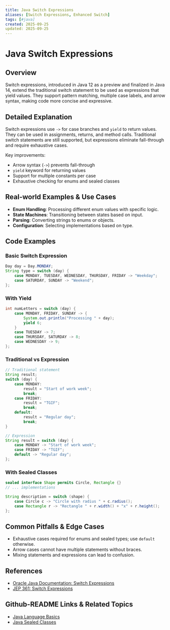 ```yaml
---
title: Java Switch Expressions
aliases: [Switch Expressions, Enhanced Switch]
tags: [#java]
created: 2025-09-25
updated: 2025-09-25
---
```


# Java Switch Expressions

## Overview

Switch expressions, introduced in Java 12 as a preview and finalized in Java 14, extend the traditional switch statement to be used as expressions that yield values. They support pattern matching, multiple case labels, and arrow syntax, making code more concise and expressive.

## Detailed Explanation

Switch expressions use `->` for case branches and `yield` to return values. They can be used in assignments, returns, and method calls. Traditional switch statements are still supported, but expressions eliminate fall-through and require exhaustive cases.

Key improvements:
- Arrow syntax (`->`) prevents fall-through
- `yield` keyword for returning values
- Support for multiple constants per case
- Exhaustive checking for enums and sealed classes

## Real-world Examples & Use Cases

- **Enum Handling**: Processing different enum values with specific logic.
- **State Machines**: Transitioning between states based on input.
- **Parsing**: Converting strings to enums or objects.
- **Configuration**: Selecting implementations based on type.

## Code Examples

### Basic Switch Expression

```java
Day day = Day.MONDAY;
String type = switch (day) {
    case MONDAY, TUESDAY, WEDNESDAY, THURSDAY, FRIDAY -> "Weekday";
    case SATURDAY, SUNDAY -> "Weekend";
};
```

### With Yield

```java
int numLetters = switch (day) {
    case MONDAY, FRIDAY, SUNDAY -> {
        System.out.println("Processing " + day);
        yield 6;
    }
    case TUESDAY -> 7;
    case THURSDAY, SATURDAY -> 8;
    case WEDNESDAY -> 9;
};
```

### Traditional vs Expression

```java
// Traditional statement
String result;
switch (day) {
    case MONDAY:
        result = "Start of work week";
        break;
    case FRIDAY:
        result = "TGIF";
        break;
    default:
        result = "Regular day";
        break;
}

// Expression
String result = switch (day) {
    case MONDAY -> "Start of work week";
    case FRIDAY -> "TGIF";
    default -> "Regular day";
};
```

### With Sealed Classes

```java
sealed interface Shape permits Circle, Rectangle {}
// ... implementations

String description = switch (shape) {
    case Circle c -> "Circle with radius " + c.radius();
    case Rectangle r -> "Rectangle " + r.width() + "x" + r.height();
};
```

## Common Pitfalls & Edge Cases

- Exhaustive cases required for enums and sealed types; use `default` otherwise.
- Arrow cases cannot have multiple statements without braces.
- Mixing statements and expressions can lead to confusion.

## References

- [Oracle Java Documentation: Switch Expressions](https://docs.oracle.com/en/java/javase/14/language/switch-expressions.html)
- [JEP 361: Switch Expressions](https://openjdk.org/jeps/361)

## Github-README Links & Related Topics

- [Java Language Basics](../java-language-basics/README.md)
- [Java Sealed Classes](../java-sealed-classes/README.md)